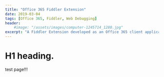 ```yaml
---
title: "Office 365 Fiddler Extension"
date: 2019-03-04
tags: [Office 365, Fiddler, Web Debugging]
header:
    #image: "/assets/images/computer-1245714_1280.jpg"
excerpt: "A Fiddler Extension developed as an Office 365 client application, server and services centric parser to aid troubleshooting scenarios. The extension can be used by anyone whether you are in contact with Microsoft support ot not."
---
```

# H1 heading.

test page!!!